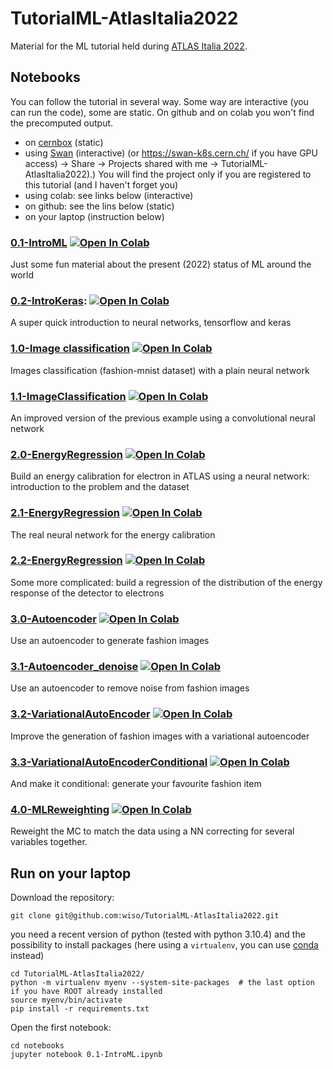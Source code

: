 # TutorialML-AtlasItalia2022
Material for the ML tutorial held during [ATLAS Italia 2022](https://agenda.infn.it/event/29726/).

## Notebooks
You can follow the tutorial in several way. Some way are interactive (you can run the code), some are static. On github and on colab you won't find the precomputed output.

   * on [cernbox](https://cernbox.cern.ch/index.php/s/Rs3cZOmooVbwO03) (static)
   * using [Swan](https://swan.cern.ch/) (interactive) (or https://swan-k8s.cern.ch/ if you have GPU access) -> Share -> Projects shared with me -> TutorialML-AtlasItalia2022).) You will find the project only if you are registered to this tutorial (and I haven't forget you)
   * using colab: see links below (interactive)
   * on github: see the lins below (static)
   * on your laptop (instruction below)


### [0.1-IntroML](notebooks/0.1-IntroML.ipynb) [![Open In Colab](https://colab.research.google.com/assets/colab-badge.svg)](https://colab.research.google.com/github/wiso/TutorialML-AtlasItalia2022/blob/main/notebooks/0.1-IntroML.ipynb)
Just some fun material about the present (2022) status of ML around the world

### [0.2-IntroKeras](notebooks/0.2-IntroKeras.ipynb): [![Open In Colab](https://colab.research.google.com/assets/colab-badge.svg)](https://colab.research.google.com/github/wiso/TutorialML-AtlasItalia2022/blob/main/notebooks/0.2-IntroKeras.ipynb)
A super quick introduction to neural networks, tensorflow and keras

### [1.0-Image classification](notebooks/1.0-ImageClassification.ipynb) [![Open In Colab](https://colab.research.google.com/assets/colab-badge.svg)](https://colab.research.google.com/github/wiso/TutorialML-AtlasItalia2022/blob/master/notebooks/1.0-ImageClassification.ipynb)
Images classification (fashion-mnist dataset) with a plain neural network

### [1.1-ImageClassification](notebooks/1.1-ImageClassification.ipynb) [![Open In Colab](https://colab.research.google.com/assets/colab-badge.svg)](https://colab.research.google.com/github/wiso/TutorialML-AtlasItalia2022/blob/master/notebooks/1.1-ImageClassification.ipynb)
An improved version of the previous example using a convolutional neural network

### [2.0-EnergyRegression](notebooks/2.0-EnergyRegression.ipynb) [![Open In Colab](https://colab.research.google.com/assets/colab-badge.svg)](https://colab.research.google.com/github/wiso/TutorialML-AtlasItalia2022/blob/master/notebooks/2.0-EnergyRegression.ipynb)
Build an energy calibration for electron in ATLAS using a neural network: introduction to the problem and the dataset

### [2.1-EnergyRegression](notebooks/2.1-EnergyRegression.ipynb) [![Open In Colab](https://colab.research.google.com/assets/colab-badge.svg)](https://colab.research.google.com/github/wiso/TutorialML-AtlasItalia2022/blob/master/notebooks/2.1-EnergyRegression.ipynb)
The real neural network for the energy calibration

### [2.2-EnergyRegression](notebooks/2.2-EnergyRegression.ipynb) [![Open In Colab](https://colab.research.google.com/assets/colab-badge.svg)](https://colab.research.google.com/github/wiso/TutorialML-AtlasItalia2022/blob/master/notebooks/2.2-EnergyRegression.ipynb)
Some more complicated: build a regression of the distribution of the energy response of the detector to electrons

### [3.0-Autoencoder](notebooks/3.0-AutoEncoder.ipynb) [![Open In Colab](https://colab.research.google.com/assets/colab-badge.svg)](https://colab.research.google.com/github/wiso/TutorialML-AtlasItalia2022/blob/master/notebooks/3.0-AutoEncoder.ipynb)
Use an autoencoder to generate fashion images

### [3.1-Autoencoder_denoise](notebooks/3.1-AutoEncoder_denoise.ipynb) [![Open In Colab](https://colab.research.google.com/assets/colab-badge.svg)](https://colab.research.google.com/github/wiso/TutorialML-AtlasItalia2022/blob/master/notebooks/3.1-AutoEncoder_denoise.ipynb)
Use an autoencoder to remove noise from fashion images

### [3.2-VariationalAutoEncoder](notebooks/3.2-VariationalAutoEncoder.ipynb) [![Open In Colab](https://colab.research.google.com/assets/colab-badge.svg)](https://colab.research.google.com/github/wiso/TutorialML-AtlasItalia2022/blob/master/notebooks/3.2-VariationalAutoEncoder.ipynb)
Improve the generation of fashion images with a variational autoencoder

### [3.3-VariationalAutoEncoderConditional](notebooks/3.3-VariationalAutoEncoderConditional.ipynb) [![Open In Colab](https://colab.research.google.com/assets/colab-badge.svg)](https://colab.research.google.com/github/wiso/TutorialML-AtlasItalia2022/blob/master/notebooks/3.3-VariationalAutoEncoderConditional.ipynb)
And make it conditional: generate your favourite fashion item

### [4.0-MLReweighting](notebooks/4.0-MLReweighting.ipynb) [![Open In Colab](https://colab.research.google.com/assets/colab-badge.svg)](https://colab.research.google.com/github/wiso/TutorialML-AtlasItalia2022/blob/master/notebooks/4.0-MLReweighting.ipynb)
Reweight the MC to match the data using a NN correcting for several variables together.

## Run on your laptop
Download the repository:

```
git clone git@github.com:wiso/TutorialML-AtlasItalia2022.git
```

you need a recent version of python (tested with python 3.10.4) and the possibility to install packages (here using a `virtualenv`, you can use [conda](https://docs.conda.io/en/latest/miniconda.html) instead)

```
cd TutorialML-AtlasItalia2022/
python -m virtualenv myenv --system-site-packages  # the last option if you have ROOT already installed
source myenv/bin/activate
pip install -r requirements.txt
```

Open the first notebook:
```
cd notebooks
jupyter notebook 0.1-IntroML.ipynb
```

